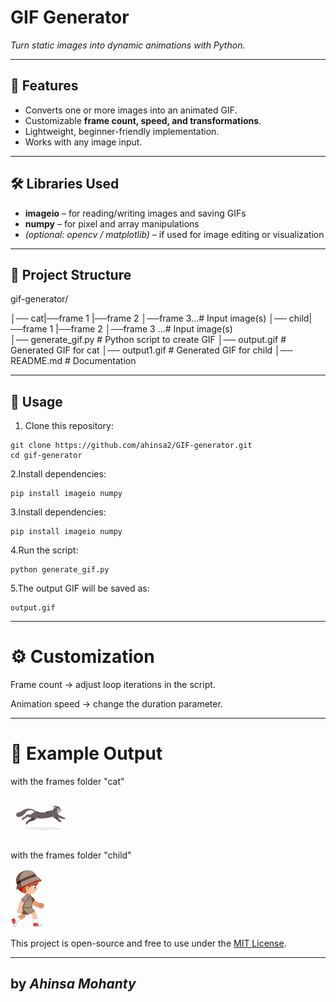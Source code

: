 # GIF Generator  
*Turn static images into dynamic animations with Python.*  

---

## 📌 Features  
- Converts one or more images into an animated GIF.  
- Customizable **frame count, speed, and transformations**.  
- Lightweight, beginner-friendly implementation.  
- Works with any image input.  

---

## 🛠️ Libraries Used  
- **imageio** – for reading/writing images and saving GIFs  
- **numpy** – for pixel and array manipulations  
- *(optional: opencv / matplotlib)* – if used for image editing or visualization  

---

## 📂 Project Structure  
gif-generator/

│── cat|──frame 1 
       |──frame 2
       │──frame 3...# Input image(s)
│── child|──frame 1 
         |──frame 2
         │──frame 3 ...# Input image(s)       
│── generate_gif.py # Python script to create GIF
│── output.gif # Generated GIF for cat
│── output1.gif # Generated GIF for child
│── README.md # Documentation


---

## 🚀 Usage  
1. Clone this repository:  
```
git clone https://github.com/ahinsa2/GIF-generator.git
cd gif-generator
   ```
2.Install dependencies:
  ```
pip install imageio numpy
```
3.Install dependencies:
```
pip install imageio numpy
```
4.Run the script:
```
python generate_gif.py
```
5.The output GIF will be saved as:
```
output.gif
```
---
# ⚙️ Customization

Frame count  → adjust loop iterations in the script.

Animation speed → change the duration parameter.

---

# 📸 Example Output
with the frames folder "cat"

![Preview](output.gif)

with the frames folder "child"

![Preview](output1.gif)

This project is open-source and free to use under the [MIT License](./LICENSE).

---

by ***Ahinsa Mohanty***
---
